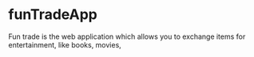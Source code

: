 # funTradeApp
Fun trade is the web application which allows you to exchange items for entertainment, like books, movies, 
